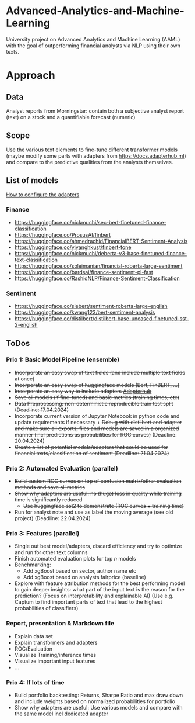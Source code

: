 # Advanced-Analytics-and-Machine-Learning
University project on Advanced Analytics and Machine Learning (AAML) with the goal of outperforming financial analysts via NLP using their own texts.

# Approach
## Data
Analyst reports from Morningstar: contain both a subjective analyst report (text) on a stock and a quantifiable forecast (numeric)
## Scope 
Use the various text elements to fine-tune different transformer models (maybe modify some parts with adapters from https://docs.adapterhub.ml) and compare to the predictive qualities from the analysts themselves. 

## List of models
[How to configure the adapters](https://github.com/adapter-hub/adapters/blob/main/notebooks/07_Complex_Adapter_Configuration.ipynb)
### Finance
- https://huggingface.co/nickmuchi/sec-bert-finetuned-finance-classification
- https://huggingface.co/ProsusAI/finbert
- https://huggingface.co/ahmedrachid/FinancialBERT-Sentiment-Analysis
- https://huggingface.co/yiyanghkust/finbert-tone
- https://huggingface.co/nickmuchi/deberta-v3-base-finetuned-finance-text-classification
- https://huggingface.co/soleimanian/financial-roberta-large-sentiment
- https://huggingface.co/bardsai/finance-sentiment-pl-fast
- https://huggingface.co/RashidNLP/Finance-Sentiment-Classification

### Sentiment
- https://huggingface.co/siebert/sentiment-roberta-large-english
- https://huggingface.co/kwang123/bert-sentiment-analysis
- https://huggingface.co/distilbert/distilbert-base-uncased-finetuned-sst-2-english

## ToDos
### Prio 1: Basic Model Pipeline (ensemble)
- ~~Incorporate an easy swap of text fields (and include multiple text fields at once)~~
- ~~Incorporate an easy swap of huggingface models (Bert, FinBERT, ...)~~
- ~~Incorporate an easy way to include adapters [Adapterhub](https://adapterhub.ml)~~
- ~~Save all models (if fine-tuned) and basic metrics (training times, etc)~~
- ~~Data Preprocessing: non-deterministic reproducible train test split (Deadline: 17.04.2024)~~
- Incorporate current version of Jupyter Notebook in python code and update requirements if necessary + ~~Debug with distilbert and adapter and make sure all exports, files and models are saved in a organized manner (incl predictions as probabilities for ROC curves)~~ (Deadline: 20.04.2024)
- ~~Create a list of potential models/adapters that could be used for financial texts/classification of sentiment (Deadline: 21.04.2024)~~

### Prio 2: Automated Evaluation (parallel)
- ~~Build custom ROC curves on top of confusion matrix/other evaluation methods and save all metrics~~
- ~~Show why adapters are useful: no (huge) loss in quality while training time is significantly reduced~~
	- ~~Use huggingface sst2 to demonstrate (ROC curves + training time)~~
- Run for analyst note and use as label the moving average (see old project) (Deadline: 22.04.2024)
### Prio 3: Features (parallel)
- Single out best model/adapters, discard efficiency and try to optimize and run for other text columns
- Finish automated evaluation plots for top $n$ models
- Benchmarking:
	- Add xgBoost based on sector, author name etc
	- Add xgBoost based on analysts fairprice (baseline)
- Explore with feature attribution methods for the best performing model to gain deeper insights: what part of the input text is the reason for the prediction? (Focus on interpretability and explainable AI) (Use e.g. Captum to find important parts of text that lead to the highest probabilities of classifiers)

### Report, presentation & Markdown file
- Explain data set
- Explain transformers and adapters
- ROC/Evaluation
- Visualize Training/inference times
- Visualize important input features
- ...

### Prio 4: If lots of time
- Build portfolio backtesting: Returns, Sharpe Ratio and max draw down and include weights based on normalized probabilities for portfolio
- Show why adapters are useful: Use various models and compare with the same model incl dedicated adapter